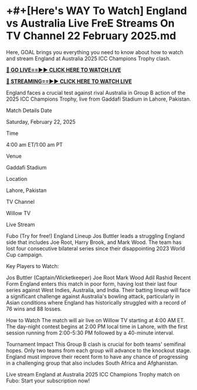 # +#+[Here's WAY To Watch] England vs Australia Live FreE Streams On TV Channel 22 February 2025.md

Here, GOAL brings you everything you need to know about how to watch and stream England at Australia 2025 ICC Champions Trophy clash.

**[🔴 GO LIVE==►► CLICK HERE TO WATCH LIVE](https://with-word.blogspot.com/2025/02/champions-trophy-2025.html)**

**[🔴 STREAMING==►► CLICK HERE TO WATCH LIVE](https://with-word.blogspot.com/2025/02/champions-trophy-2025.html)**

England faces a crucial test against rival Australia in Group B action of the 2025 ICC Champions Trophy, live from Gaddafi Stadium in Lahore, Pakistan.

Match Details
Date

Saturday, February 22, 2025

Time

4:00 am ET/1:00 am PT

Venue

Gaddafi Stadium

Location

Lahore, Pakistan

TV Channel

Willow TV

Live Stream

Fubo (Try for free!)
England Lineup
Jos Buttler leads a struggling England side that includes Joe Root, Harry Brook, and Mark Wood. The team has lost four consecutive bilateral series since their disappointing 2023 World Cup campaign.

Key Players to Watch:

Jos Buttler (Captain/Wicketkeeper)
Joe Root
Mark Wood
Adil Rashid
Recent Form
England enters this match in poor form, having lost their last four series against West Indies, Australia, and India. Their batting lineup will face a significant challenge against Australia's bowling attack, particularly in Asian conditions where England has historically struggled with a record of 76 wins and 88 losses.

How to Watch
The match will air live on Willow TV starting at 4:00 AM ET. The day-night contest begins at 2:00 PM local time in Lahore, with the first session running from 2:00-5:30 PM followed by a 40-minute interval.

Tournament Impact
This Group B clash is crucial for both teams' semifinal hopes. Only two teams from each group will advance to the knockout stage. England must improve their recent form to have any chance of progressing in a challenging group that also includes South Africa and Afghanistan.

Live stream England at Australia 2025 ICC Champions Trophy match on Fubo: Start your subscription now!
